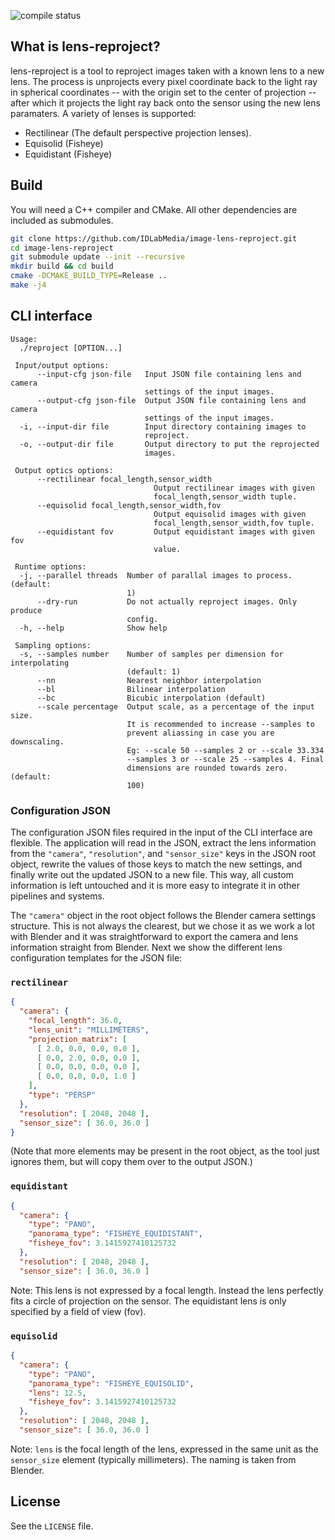 ![compile status](https://github.com/IDLabMEDIA/image-lens-reproject/actions/workflows/cmake.yml/badge.svg)

## What is lens-reproject?

lens-reproject is a tool to reproject images taken with a known lens to a new
lens. The process is unprojects every pixel coordinate back to the light ray in
spherical coordinates -- with the origin set to the center of projection --
after which it projects the light ray back onto the sensor using the new lens
paramaters. A variety of lenses is supported:

 - Rectilinear (The default perspective projection lenses).
 - Equisolid (Fisheye)
 - Equidistant (Fisheye)

## Build
You will need a C++ compiler and CMake. All other dependencies are included as
submodules.

```sh
git clone https://github.com/IDLabMedia/image-lens-reproject.git
cd image-lens-reproject
git submodule update --init --recursive
mkdir build && cd build
cmake -DCMAKE_BUILD_TYPE=Release ..
make -j4
```

## CLI interface

```
Usage:
  ./reproject [OPTION...]

 Input/output options:
      --input-cfg json-file   Input JSON file containing lens and camera 
                              settings of the input images.
      --output-cfg json-file  Output JSON file containing lens and camera 
                              settings of the input images.
  -i, --input-dir file        Input directory containing images to 
                              reproject.
  -o, --output-dir file       Output directory to put the reprojected 
                              images.

 Output optics options:
      --rectilinear focal_length,sensor_width
                                Output rectilinear images with given 
                                focal_length,sensor_width tuple.
      --equisolid focal_length,sensor_width,fov
                                Output equisolid images with given 
                                focal_length,sensor_width,fov tuple.
      --equidistant fov         Output equidistant images with given fov 
                                value.

 Runtime options:
  -j, --parallel threads  Number of parallal images to process. (default: 
                          1)
      --dry-run           Do not actually reproject images. Only produce 
                          config.
  -h, --help              Show help

 Sampling options:
  -s, --samples number    Number of samples per dimension for interpolating 
                          (default: 1)
      --nn                Nearest neighbor interpolation
      --bl                Bilinear interpolation
      --bc                Bicubic interpolation (default)
      --scale percentage  Output scale, as a percentage of the input size. 
                          It is recommended to increase --samples to 
                          prevent aliassing in case you are downscaling. 
                          Eg: --scale 50 --samples 2 or --scale 33.334 
                          --samples 3 or --scale 25 --samples 4. Final 
                          dimensions are rounded towards zero. (default: 
                          100)
```

### Configuration JSON
The configuration JSON files required in the input of the CLI interface are
flexible. The application will read in the JSON, extract the lens information
from the `"camera"`, `"resolution"`, and `"sensor_size"` keys in the JSON root
object, rewrite the values of those keys  to match the new settings, and
finally write out the updated JSON to a new file. This way, all custom
information is left untouched and it is more easy to integrate it in other
pipelines and systems.

The `"camera"` object in the root object follows the Blender camera settings
structure. This is not always the clearest, but we chose it as we work a lot
with Blender and it was straightforward to export the camera and lens
information straight from Blender. Next we show the different lens
configuration templates for the JSON file:

### `rectilinear`
```json
{
  "camera": {
    "focal_length": 36.0,
    "lens_unit": "MILLIMETERS",
    "projection_matrix": [
      [ 2.0, 0.0, 0.0, 0.0 ],
      [ 0.0, 2.0, 0.0, 0.0 ],
      [ 0.0, 0.0, 0.0, 0.0 ],
      [ 0.0, 0.0, 0.0, 1.0 ]
    ],
    "type": "PERSP"
  },
  "resolution": [ 2048, 2048 ],
  "sensor_size": [ 36.0, 36.0 ]
}
```
(Note that more elements may be present in the root object, as the tool just
ignores them, but will copy them over to the output JSON.)

### `equidistant`
```json
{
  "camera": {
    "type": "PANO",
    "panorama_type": "FISHEYE_EQUIDISTANT",
    "fisheye_fov": 3.1415927410125732
  },
  "resolution": [ 2048, 2048 ],
  "sensor_size": [ 36.0, 36.0 ]
```
Note: This lens is not expressed by a focal length. Instead the lens perfectly
fits a circle of projection on the sensor. The equidistant lens is only
specified by a field of view (fov).

### `equisolid`
```json
{
  "camera": {
    "type": "PANO",
    "panorama_type": "FISHEYE_EQUISOLID",
    "lens": 12.5,
    "fisheye_fov": 3.1415927410125732
  },
  "resolution": [ 2048, 2048 ],
  "sensor_size": [ 36.0, 36.0 ]
```
Note: `lens` is the focal length of the lens, expressed in the same unit as the
`sensor_size` element (typically millimeters). The naming is taken from Blender.


## License

See the `LICENSE` file.
